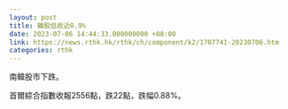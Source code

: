 ```yaml
---
layout: post
title: 韓股低收近0.9%
date: 2023-07-06 14:44:33.000000000 +08:00
link: https://news.rthk.hk/rthk/ch/component/k2/1707741-20230706.htm
categories: rthk
---
```


南韓股市下跌。

首爾綜合指數收報2556點，跌22點，跌幅0.88%。

